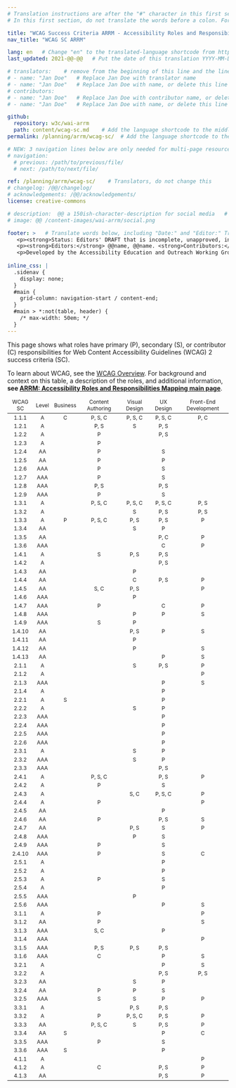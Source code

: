 ```yaml
---
# Translation instructions are after the "#" character in this first section. They are comments that do not show up in the web page. You do not need to translate the instructions after #.
# In this first section, do not translate the words before a colon. For example, do not translate "title:". Do translate the text after "title:".

title: "WCAG Success Criteria ARRM - Accessibility Roles and Responsibilities Mapping"
nav_title: "WCAG SC ARRM"

lang: en   # Change "en" to the translated-language shortcode from https://www.iana.org/assignments/language-subtag-registry/language-subtag-registry
last_updated: 2021-@@-@@   # Put the date of this translation YYYY-MM-DD (with month in the middle)

# translators:    # remove from the beginning of this line and the lines below: "# " (the hash sign and the space)
# - name: "Jan Doe"   # Replace Jan Doe with translator name
# - name: "Jan Doe"   # Replace Jan Doe with name, or delete this line if not multiple translators
# contributors:
# - name: "Jan Doe"   # Replace Jan Doe with contributor name, or delete this line if none
# - name: "Jan Doe"   # Replace Jan Doe with name, or delete this line if not multiple contributors

github:
  repository: w3c/wai-arrm
  path: content/wcag-sc.md    # Add the language shortcode to the middle of the filename, for example: content/wcag-sc.fr.md
permalink: /planning/arrm/wcag-sc/  # Add the language shortcode to the end, with no slash at end, for example: /planning/arrm/wcag-sc/fr

# NEW: 3 navigation lines below are only needed for multi-page resources where you have previous and next at the bottom. If so, un-comment them; otherwise delete these lines.
# navigation:
  # previous: /path/to/previous/file/
  # next: /path/to/next/file/

ref: /planning/arrm/wcag-sc/    # Translators, do not change this
# changelog: /@@/changelog/
# acknowledgements: /@@/acknowledgements/
license: creative-commons

# description:  @@ a 150ish-character-description for social media   # translate the description
# image: @@ /content-images/wai-arrm/social.png

footer: >   # Translate words below, including "Date:" and "Editor:" Translate the Working Group name. Leave the Working Group acronym in English. Do *not* change the dates in the footer below.
   <p><strong>Status: Editors' DRAFT that is incomplete, unapproved, in progress </strong><strong>Date:</strong> Updated @@ Month 2021. First published Month 20@@. <!-- CHANGELOG. --></p>
   <p><strong>Editors:</strong> @@name, @@name. <strong>Contributors:</strong> @@name, @@name, and <a href=”https://www.w3.org/groups/wg/@@wg/participants”>participants of the @@WG</a>.<!-- ACKNOWLEDGEMENTS lists additional contributors. --></p>
   <p>Developed by the Accessibility Education and Outreach Working Group (<a href="http://www.w3.org/WAI/EO/">EOWG</a>).</p>
   
inline_css: | 
  .sidenav { 
    display: none; 
  } 
  #main { 
    grid-column: navigation-start / content-end; 
  }
  #main > *:not(table, header) {
    /* max-width: 50em; */
  }
---
```


This page shows what roles have primary (P), secondary (S), or contributor (C) responsibilities for Web Content Accessibility Guidelines (WCAG) 2 success criteria (SC).

To learn about WCAG, see the [WCAG Overview](standards-guidelines/wcag/). For background and context on this table, a description of the roles, and additional information, **see [ARRM: Accessibility Roles and Responsibilities Mapping main page](/planning/arrm/)**.


  <table style="text-align:center; font-size:85%; width:100%" class="dense">
    <thead>
      <tr>
        <td>WCAG SC</td>
        <td>Level</td>
        <td>Business</td>
        <td>Content Authoring</td>
        <td>Visual Design</td>
        <td>UX Design</td>
        <td>Front-End Development</td>
      </tr>
    </thead>
    <tbody>
      <tr>
        <td>1.1.1</td>
        <td>A</td>
        <td>C</td>
        <td>P, S, C</td>
        <td>P, S, C</td>
        <td>P, S, C</td>
        <td>P, C</td>
      </tr>
      <tr>
        <td>1.2.1</td>
        <td>A</td>
        <td></td>
        <td>P, S</td>
        <td>S</td>
        <td>P, S</td>
        <td></td>
      </tr>
      <tr>
        <td>1.2.2</td>
        <td>A</td>
        <td></td>
        <td>P</td>
        <td></td>
        <td>P, S</td>
        <td></td>
      </tr>
      <tr>
        <td>1.2.3</td>
        <td>A</td>
        <td></td>
        <td>P</td>
        <td></td>
        <td></td>
        <td></td>
      </tr>
      <tr>
        <td>1.2.4</td>
        <td>AA</td>
        <td></td>
        <td>P</td>
        <td></td>
        <td>S</td>
        <td></td>
      </tr>
      <tr>
        <td>1.2.5</td>
        <td>AA</td>
        <td></td>
        <td>P</td>
        <td></td>
        <td>P</td>
        <td></td>
      </tr>
      <tr>
        <td>1.2.6</td>
        <td>AAA</td>
        <td></td>
        <td>P</td>
        <td></td>
        <td>S</td>
        <td></td>
      </tr>
      <tr>
        <td>1.2.7</td>
        <td>AAA</td>
        <td></td>
        <td>P</td>
        <td></td>
        <td>S</td>
        <td></td>
      </tr>
      <tr>
        <td>1.2.8</td>
        <td>AAA</td>
        <td></td>
        <td>P, S</td>
        <td></td>
        <td>P, S</td>
        <td></td>
      </tr>
      <tr>
        <td>1.2.9</td>
        <td>AAA</td>
        <td></td>
        <td>P</td>
        <td></td>
        <td>S</td>
        <td></td>
      </tr>
      <tr>
        <td>1.3.1</td>
        <td>A</td>
        <td></td>
        <td>P, S, C</td>
        <td>P, S, C</td>
        <td>P, S, C</td>
        <td>P, S</td>
      </tr>
      <tr>
        <td>1.3.2</td>
        <td>A</td>
        <td></td>
        <td></td>
        <td>S</td>
        <td>P, S</td>
        <td>P, S</td>
      </tr>
      <tr>
        <td>1.3.3</td>
        <td>A</td>
        <td>P</td>
        <td>P, S, C</td>
        <td>P, S</td>
        <td>P, S</td>
        <td>P</td>
      </tr>
      <tr>
        <td>1.3.4</td>
        <td>AA</td>
        <td></td>
        <td></td>
        <td>S</td>
        <td>P</td>
        <td></td>
      </tr>
      <tr>
        <td>1.3.5</td>
        <td>AA</td>
        <td></td>
        <td></td>
        <td></td>
        <td>P, C</td>
        <td>P</td>
      </tr>
      <tr>
        <td>1.3.6</td>
        <td>AAA</td>
        <td></td>
        <td></td>
        <td></td>
        <td>C</td>
        <td>P</td>
      </tr>
      <tr>
        <td>1.4.1</td>
        <td>A</td>
        <td></td>
        <td>S</td>
        <td>P, S</td>
        <td>P, S</td>
        <td></td>
      </tr>
      <tr>
        <td>1.4.2</td>
        <td>A</td>
        <td></td>
        <td></td>
        <td></td>
        <td>P, S</td>
        <td></td>
      </tr>
      <tr>
        <td>1.4.3</td>
        <td>AA</td>
        <td></td>
        <td></td>
        <td>P</td>
        <td></td>
        <td></td>
      </tr>
      <tr>
        <td>1.4.4</td>
        <td>AA</td>
        <td></td>
        <td></td>
        <td>C</td>
        <td>P, S</td>
        <td>P</td>
      </tr>
      <tr>
        <td>1.4.5</td>
        <td>AA</td>
        <td></td>
        <td>S, C</td>
        <td>P, S</td>
        <td></td>
        <td>P</td>
      </tr>
      <tr>
        <td>1.4.6</td>
        <td>AAA</td>
        <td></td>
        <td></td>
        <td>P</td>
        <td></td>
        <td></td>
      </tr>
      <tr>
        <td>1.4.7</td>
        <td>AAA</td>
        <td></td>
        <td>P</td>
        <td></td>
        <td>C</td>
        <td>P</td>
      </tr>
      <tr>
        <td>1.4.8</td>
        <td>AAA</td>
        <td></td>
        <td></td>
        <td>P</td>
        <td>P</td>
        <td>S</td>
      </tr>
      <tr>
        <td>1.4.9</td>
        <td>AAA</td>
        <td></td>
        <td>S</td>
        <td>P</td>
        <td></td>
        <td></td>
      </tr>
      <tr>
        <td>1.4.10</td>
        <td>AA</td>
        <td></td>
        <td></td>
        <td>P, S</td>
        <td>P</td>
        <td>S</td>
      </tr>
      <tr>
        <td>1.4.11</td>
        <td>AA</td>
        <td></td>
        <td></td>
        <td>P</td>
        <td></td>
        <td></td>
      </tr>
      <tr>
        <td>1.4.12</td>
        <td>AA</td>
        <td></td>
        <td></td>
        <td>P</td>
        <td></td>
        <td>S</td>
      </tr>
      <tr>
        <td>1.4.13</td>
        <td>AA</td>
        <td></td>
        <td></td>
        <td></td>
        <td>P</td>
        <td>S</td>
      </tr>
      <tr>
        <td>2.1.1</td>
        <td>A</td>
        <td></td>
        <td></td>
        <td>S</td>
        <td>P, S</td>
        <td>P</td>
      </tr>
      <tr>
        <td>2.1.2</td>
        <td>A</td>
        <td></td>
        <td></td>
        <td></td>
        <td></td>
        <td>P</td>
      </tr>
      <tr>
        <td>2.1.3</td>
        <td>AAA</td>
        <td></td>
        <td></td>
        <td></td>
        <td>P</td>
        <td>S</td>
      </tr>
      <tr>
        <td>2.1.4</td>
        <td>A</td>
        <td></td>
        <td></td>
        <td></td>
        <td>P</td>
        <td></td>
      </tr>
      <tr>
        <td>2.2.1</td>
        <td>A</td>
        <td>S</td>
        <td></td>
        <td></td>
        <td>P</td>
        <td></td>
      </tr>
      <tr>
        <td>2.2.2</td>
        <td>A</td>
        <td></td>
        <td></td>
        <td>S</td>
        <td>P</td>
        <td></td>
      </tr>
      <tr>
        <td>2.2.3</td>
        <td>AAA</td>
        <td></td>
        <td></td>
        <td></td>
        <td>P</td>
        <td></td>
      </tr>
      <tr>
        <td>2.2.4</td>
        <td>AAA</td>
        <td></td>
        <td></td>
        <td></td>
        <td>P</td>
        <td></td>
      </tr>
      <tr>
        <td>2.2.5</td>
        <td>AAA</td>
        <td></td>
        <td></td>
        <td></td>
        <td>P</td>
        <td></td>
      </tr>
      <tr>
        <td>2.2.6</td>
        <td>AAA</td>
        <td></td>
        <td></td>
        <td></td>
        <td>P</td>
        <td></td>
      </tr>
      <tr>
        <td>2.3.1</td>
        <td>A</td>
        <td></td>
        <td></td>
        <td>S</td>
        <td>P</td>
        <td></td>
      </tr>
      <tr>
        <td>2.3.2</td>
        <td>AAA</td>
        <td></td>
        <td></td>
        <td>S</td>
        <td>P</td>
        <td></td>
      </tr>
      <tr>
        <td>2.3.3</td>
        <td>AAA</td>
        <td></td>
        <td></td>
        <td></td>
        <td>P, S</td>
        <td></td>
      </tr>
      <tr>
        <td>2.4.1</td>
        <td>A</td>
        <td></td>
        <td>P, S, C</td>
        <td></td>
        <td>P, S</td>
        <td>P</td>
      </tr>
      <tr>
        <td>2.4.2</td>
        <td>A</td>
        <td></td>
        <td>P</td>
        <td></td>
        <td>S</td>
        <td></td>
      </tr>
      <tr>
        <td>2.4.3</td>
        <td>A</td>
        <td></td>
        <td></td>
        <td>S, C</td>
        <td>P, S, C</td>
        <td>P</td>
      </tr>
      <tr>
        <td>2.4.4</td>
        <td>A</td>
        <td></td>
        <td>P</td>
        <td></td>
        <td></td>
        <td>P</td>
      </tr>
      <tr>
        <td>2.4.5</td>
        <td>AA</td>
        <td></td>
        <td></td>
        <td></td>
        <td>P</td>
        <td></td>
      </tr>
      <tr>
        <td>2.4.6</td>
        <td>AA</td>
        <td></td>
        <td>P</td>
        <td></td>
        <td>P, S</td>
        <td>S</td>
      </tr>
      <tr>
        <td>2.4.7</td>
        <td>AA</td>
        <td></td>
        <td></td>
        <td>P, S</td>
        <td>S</td>
        <td>P</td>
      </tr>
      <tr>
        <td>2.4.8</td>
        <td>AAA</td>
        <td></td>
        <td></td>
        <td>P</td>
        <td>S</td>
        <td></td>
      </tr>
      <tr>
        <td>2.4.9</td>
        <td>AAA</td>
        <td></td>
        <td>P</td>
        <td></td>
        <td>S</td>
        <td></td>
      </tr>
      <tr>
        <td>2.4.10</td>
        <td>AAA</td>
        <td></td>
        <td>P</td>
        <td></td>
        <td>S</td>
        <td>C</td>
      </tr>
      <tr>
        <td>2.5.1</td>
        <td>A</td>
        <td></td>
        <td></td>
        <td></td>
        <td>P</td>
        <td></td>
      </tr>
      <tr>
        <td>2.5.2</td>
        <td>A</td>
        <td></td>
        <td></td>
        <td></td>
        <td>P</td>
        <td></td>
      </tr>
      <tr>
        <td>2.5.3</td>
        <td>A</td>
        <td></td>
        <td>P</td>
        <td></td>
        <td>S</td>
        <td></td>
      </tr>
      <tr>
        <td>2.5.4</td>
        <td>A</td>
        <td></td>
        <td></td>
        <td></td>
        <td>P</td>
        <td></td>
      </tr>
      <tr>
        <td>2.5.5</td>
        <td>AAA</td>
        <td></td>
        <td></td>
        <td>P</td>
        <td></td>
        <td></td>
      </tr>
      <tr>
        <td>2.5.6</td>
        <td>AAA</td>
        <td></td>
        <td></td>
        <td></td>
        <td>P</td>
        <td>S</td>
      </tr>
      <tr>
        <td>3.1.1</td>
        <td>A</td>
        <td></td>
        <td>P</td>
        <td></td>
        <td></td>
        <td>P</td>
      </tr>
      <tr>
        <td>3.1.2</td>
        <td>AA</td>
        <td></td>
        <td>P</td>
        <td></td>
        <td></td>
        <td>S</td>
      </tr>
      <tr>
        <td>3.1.3</td>
        <td>AAA</td>
        <td></td>
        <td>S, C</td>
        <td></td>
        <td>P</td>
        <td></td>
      </tr>
      <tr>
        <td>3.1.4</td>
        <td>AAA</td>
        <td></td>
        <td></td>
        <td></td>
        <td></td>
        <td>P</td>
      </tr>
      <tr>
        <td>3.1.5</td>
        <td>AAA</td>
        <td></td>
        <td>P, S</td>
        <td>P, S</td>
        <td>P, S</td>
        <td></td>
      </tr>
      <tr>
        <td>3.1.6</td>
        <td>AAA</td>
        <td></td>
        <td>C</td>
        <td></td>
        <td>P</td>
        <td>S</td>
      </tr>
      <tr>
        <td>3.2.1</td>
        <td>A</td>
        <td></td>
        <td></td>
        <td></td>
        <td>P</td>
        <td>S</td>
      </tr>
      <tr>
        <td>3.2.2</td>
        <td>A</td>
        <td></td>
        <td></td>
        <td></td>
        <td>P, S</td>
        <td>P, S</td>
      </tr>
      <tr>
        <td>3.2.3</td>
        <td>AA</td>
        <td></td>
        <td></td>
        <td>S</td>
        <td>P</td>
        <td></td>
      </tr>
      <tr>
        <td>3.2.4</td>
        <td>AA</td>
        <td></td>
        <td>P</td>
        <td>P</td>
        <td>S</td>
        <td></td>
      </tr>
      <tr>
        <td>3.2.5</td>
        <td>AAA</td>
        <td></td>
        <td>S</td>
        <td>S</td>
        <td>P</td>
        <td>P</td>
      </tr>
      <tr>
        <td>3.3.1</td>
        <td>A</td>
        <td></td>
        <td></td>
        <td>P, S</td>
        <td>P, S</td>
        <td></td>
      </tr>
      <tr>
        <td>3.3.2</td>
        <td>A</td>
        <td></td>
        <td>P</td>
        <td>P, S, C</td>
        <td>P, S</td>
        <td>P</td>
      </tr>
      <tr>
        <td>3.3.3</td>
        <td>AA</td>
        <td></td>
        <td>P, S, C</td>
        <td>S</td>
        <td>P, S</td>
        <td>P</td>
      </tr>
      <tr>
        <td>3.3.4</td>
        <td>AA</td>
        <td>S</td>
        <td></td>
        <td></td>
        <td>P</td>
        <td>C</td>
      </tr>
      <tr>
        <td>3.3.5</td>
        <td>AAA</td>
        <td></td>
        <td>P</td>
        <td></td>
        <td>S</td>
        <td></td>
      </tr>
      <tr>
        <td>3.3.6</td>
        <td>AAA</td>
        <td>S</td>
        <td></td>
        <td></td>
        <td>P</td>
        <td></td>
      </tr>
      <tr>
        <td>4.1.1</td>
        <td>A</td>
        <td></td>
        <td></td>
        <td></td>
        <td></td>
        <td>P</td>
      </tr>
      <tr>
        <td>4.1.2</td>
        <td>A</td>
        <td></td>
        <td>C</td>
        <td></td>
        <td>P, S</td>
        <td>P</td>
      </tr>
      <tr>
        <td>4.1.3</td>
        <td>AA</td>
        <td></td>
        <td></td>
        <td></td>
        <td>P, S</td>
        <td>P</td>
      </tr>
    </tbody>
  </table>
